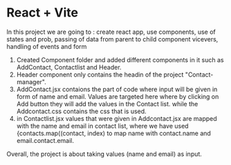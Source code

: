 # React + Vite

In this project we are going to :
    create react app,
    use components,
    use of states and prob,
    passing of data from parent to child component vicevers,
    handling of events and form
1. Created Component  folder and added different components in it such as AddContact, Contactlist and Header.
2. Header component only contains the headin of the project "Contact- manager".
3. AddContact.jsx contaions the part of code where input will be given in form of name and email. Values are targeted here where by clicking on Add button they will add the values in the Contact list. while the Addcontact.css contains the css that is used.
4. in Contactlist.jsx values that were given in Addcontact.jsx are mapped with the name and email in contact list, where we have used {contacts.map((contact, index) to map name with contact.name and email.contact.email.

Overall, the project is about taking values (name and email) as input.